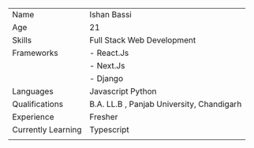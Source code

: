 |                    |                                           |
|--------------------|-------------------------------------------|
| Name               | Ishan Bassi                               |
| Age                | 21                                        |
| Skills             | Full Stack Web Development                |
| Frameworks         |  - React.Js                               |
|                    |  - Next.Js                                |
|                    |  - Django                                 |
| Languages          | Javascript Python                         |
| Qualifications     | B.A. LL.B , Panjab University, Chandigarh |
| Experience         | Fresher                                   |
| Currently Learning | Typescript                                |
|                    |                                           |